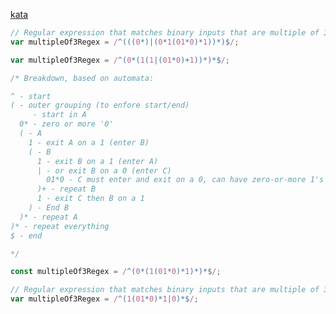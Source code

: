[kata](https://www.codewars.com/kata/binary-multiple-of-3/train/javascript)

```javascript
// Regular expression that matches binary inputs that are multiple of 3
var multipleOf3Regex = /^(((0*)|(0*1(01*0)*1))*)$/;
```

```javascript
var multipleOf3Regex = /^(0*(1(1|(01*0)+1))*)*$/;

/* Breakdown, based on automata:

^ - start
( - outer grouping (to enfore start/end)
     - start in A
  0* - zero or more '0'
  ( - A
    1 - exit A on a 1 (enter B)
    ( - B
      1 - exit B on a 1 (enter A)
      | - or exit B on a 0 (enter C)
        01*0 - C must enter and exit on a 0, can have zero-or-more 1's
      )+ - repeat B
      1 - exit C then B on a 1
    ) - End B
  )* - repeat A
)* - repeat everything
$ - end

*/
```

```javascript
const multipleOf3Regex = /^(0*(1(01*0)*1)*)*$/;
```

```javascript
// Regular expression that matches binary inputs that are multiple of 3
var multipleOf3Regex = /^(1(01*0)*1|0)*$/;
```